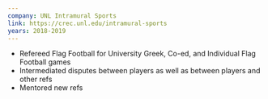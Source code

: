 ```yaml
---
company: UNL Intramural Sports
link: https://crec.unl.edu/intramural-sports
years: 2018-2019
---
```


* Refereed Flag Football for University Greek, Co-ed, and Individual Flag Football games
* Intermediated disputes between players as well as between players and other refs
* Mentored new refs
